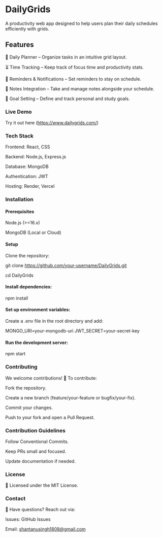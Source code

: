 # DailyGrids

A productivity web app designed to help users plan their daily schedules efficiently with grids.

## Features

📅 Daily Planner – Organize tasks in an intuitive grid layout.

⏳ Time Tracking – Keep track of focus time and productivity stats.

🔔 Reminders & Notifications – Set reminders to stay on schedule.

📝 Notes Integration – Take and manage notes alongside your schedule.

🎯 Goal Setting – Define and track personal and study goals.

### Live Demo

 Try it out here (https://www.dailygrids.com/)

### Tech Stack

Frontend: React, CSS

Backend: Node.js, Express.js

Database: MongoDB

Authentication: JWT

Hosting: Render, Vercel 

### Installation

#### Prerequisites

   Node.js (>=16.x)
   
   MongoDB (Local or Cloud)

#### Setup

Clone the repository:

git clone https://github.com/your-username/DailyGrids.git

cd DailyGrids 

#### Install dependencies:

npm install

#### Set up environment variables:

Create a .env file in the root directory and add:

MONGO_URI=your-mongodb-uri
JWT_SECRET=your-secret-key

#### Run the development server:

npm start

### Contributing
We welcome contributions! 🎉 To contribute:

Fork the repository.

Create a new branch (feature/your-feature or bugfix/your-fix).

Commit your changes.

Push to your fork and open a Pull Request.

### Contribution Guidelines

Follow Conventional Commits.

Keep PRs small and focused.

Update documentation if needed.

### License

📜 Licensed under the MIT License.

### Contact

💬 Have questions? Reach out via:

Issues: GitHub Issues

Email: shantanusingh1808@gmail.com


